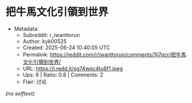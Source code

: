 # 把牛馬文化引領到世界

- Metadata:
  - Subreddit: r_iwanttorun
  - Author: kyk00525
  - Created: 2025-06-24 10:40:05 UTC
  - Permalink: https://reddit.com/r/iwanttorun/comments/1lj7qcr/把牛馬文化引領到世界/
  - URL: https://i.redd.it/sg74wqc4tu8f1.jpeg
  - Ups: 6 | Ratio: 0.8 | Comments: 2
  - Flair: 讨论

_(no selftext)_
